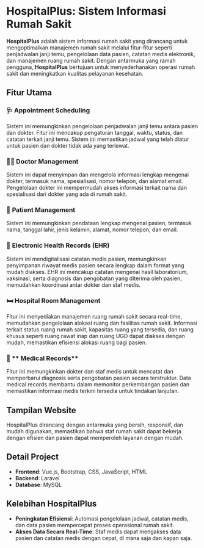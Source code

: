 # HospitalPlus: Sistem Informasi Rumah Sakit

**HospitalPlus** adalah sistem informasi rumah sakit yang dirancang untuk mengoptimalkan manajemen rumah sakit melalui fitur-fitur seperti penjadwalan janji temu, pengelolaan data pasien, catatan medis elektronik, dan manajemen ruang rumah sakit. Dengan antarmuka yang ramah pengguna, **HospitalPlus** bertujuan untuk menyederhanakan operasi rumah sakit dan meningkatkan kualitas pelayanan kesehatan.

## Fitur Utama

### 🩺 **Appointment Scheduling**
Sistem ini memungkinkan pengelolaan penjadwalan janji temu antara pasien dan dokter.
Fitur ini mencakup pengaturan tanggal, waktu, status, dan catatan terkait janji temu.
Sistem ini memastikan jadwal yang telah diatur untuk pasien dan dokter tidak ada yang terlewat.

### 👩‍⚕️ **Doctor Management**
Sistem ini dapat menyimpan dan mengelola informasi lengkap mengenai dokter, termasuk nama, spesialisasi, nomor telepon, dan alamat email.
Pengelolaan dokter ini mempermudah akses informasi terkait nama dan spesialisasi dari dokter yang ada di rumah sakit.

### 🏥 **Patient Management**
Sistem ini memungkinkan pendataan lengkap mengenai pasien, termasuk nama, tanggal lahir, jenis kelamin, alamat, nomor telepon, dan email.

### 💉 **Electronic Health Records (EHR)**
Sistem ini mendigitalisasi catatan medis pasien, memungkinkan penyimpanan riwayat medis pasien secara lengkap dalam format yang mudah diakses.
EHR ini mencakup catatan mengenai hasil laboratorium, vaksinasi, serta diagnosis dan pengobatan yang diterima oleh pasien, memudahkan koordinasi antar dokter dan staf medis.

### 🛏 **Hospital Room Management**
Fitur ini menyediakan manajemen ruang rumah sakit secara real-time, memudahkan pengelolaan alokasi ruang dan fasilitas rumah sakit.
Informasi terkait status ruang rumah sakit, kapasitas ruang yang tersedia, dan ruang khusus seperti ruang rawat inap dan ruang UGD dapat diakses dengan mudah, memastikan efisiensi alokasi ruang bagi pasien.

### 📝 ** Medical Records**
Fitur ini memungkinkan dokter dan staf medis untuk mencatat dan memperbarui diagnosis serta pengobatan pasien secara terstruktur.
Data medical records membantu dalam memonitor perkembangan pasien dan memastikan informasi medis terkini tersedia untuk tindakan lanjutan.

## Tampilan Website

HospitalPlus dirancang dengan antarmuka yang bersih, responsif, dan mudah digunakan, memastikan bahwa staf rumah sakit dapat bekerja dengan efisien dan pasien dapat memperoleh layanan dengan mudah.

## Detail Project

- **Frontend**: Vue.js, Bootstrap, CSS, JavaScript, HTML
- **Backend**: Laravel
- **Database**: MySQL

## Kelebihan HospitalPlus

- **Peningkatan Efisiensi**: Automasi pengelolaan jadwal, catatan medis, dan data pasien mempercepat proses operasional rumah sakit.
- **Akses Data Secara Real-Time**: Staf medis dapat mengakses data pasien dan catatan medis dengan cepat, di mana saja dan kapan saja.
